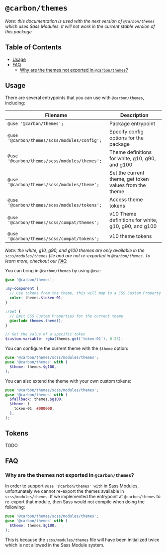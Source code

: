 # `@carbon/themes`

_Note: this documentation is used with the next version of `@carbon/themes`
which uses Sass Modules. It will not work in the current stable version of this
package_

<!-- prettier-ignore-start -->
<!-- START doctoc generated TOC please keep comment here to allow auto update -->
<!-- DON'T EDIT THIS SECTION, INSTEAD RE-RUN doctoc TO UPDATE -->
## Table of Contents

- [Usage](#usage)
- [FAQ](#faq)
  - [Why are the themes not exported in `@carbon/themes`?](#why-are-the-themes-not-exported-in-carbonthemes)

<!-- END doctoc generated TOC please keep comment here to allow auto update -->
<!-- prettier-ignore-end -->

## Usage

There are several entrypoints that you can use with `@carbon/themes`, including:

| Filename                                     | Description                                            |
| -------------------------------------------- | ------------------------------------------------------ |
| `@use '@carbon/themes';`                     | Package entrypoint                                     |
| `@use '@carbon/themes/scss/modules/config';` | Specify config options for the package                 |
| `@use '@carbon/themes/scss/modules/themes';` | Theme definitions for white, g10, g90, and g100        |
| `@use '@carbon/themes/scss/modules/theme';`  | Set the current theme, get token values from the theme |
| `@use '@carbon/themes/scss/modules/tokens';` | Access theme tokens                                    |
| `@use '@carbon/themes/scss/compat/themes';`  | v10 Theme definitions for white, g10, g90, and g100    |
| `@use '@carbon/themes/scss/compat/tokens';`  | v10 theme tokens                                       |

_Note: the white, g10, g90, and g100 themes are only available in the
`scss/modules/themes` file and are not re-exported in `@carbon/themes`. To learn
more, checkout our [FAQ](#why-are-the-themes-not-exported-in-carbonthemes)._

You can bring in `@carbon/themes` by using `@use`:

```scss
@use '@carbon/themes';

.my-component {
  // Use tokens from the theme, this will map to a CSS Custom Property
  color: themes.$token-01;
}

:root {
  // Emit CSS Custom Properties for the current theme
  @include themes.theme();
}

// Get the value of a specific token
$custom-variable: rgba(themes.get('token-01'), 0.25);
```

You can configure the current theme with the `$theme` option:

```scss
@use '@carbon/themes/scss/modules/themes';
@use '@carbon/themes' with (
  $theme: themes.$g100,
);
```

You can also extend the theme with your own custom tokens:

```scss
@use '@carbon/themes/scss/modules/themes';
@use '@carbon/themes' with (
  $fallback: themes.$g100,
  $theme: (
    token-01: #000000,
  ),
);
```

## Tokens

TODO

## FAQ

### Why are the themes not exported in `@carbon/themes`?

In order to support `@use '@carbon/themes' with` in Sass Modules, unfortunately
we cannot re-export the themes available in `scss/modules/themes`. If we
implemented the entrypoint at `@carbon/themes` to re-export that module, then
Sass would not compile when doing the following:

```scss
@use '@carbon/themes/scss/modules/themes';
@use '@carbon/themes' with (
  $theme: themes.$g100,
);
```

This is because the `scss/modules/themes` file will have been initialized twice
which is not allowed in the Sass Module system.
